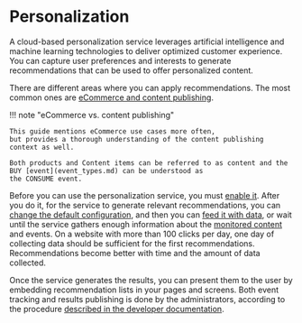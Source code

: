 # Personalization

A cloud-based personalization service leverages artificial intelligence and machine learning 
technologies to deliver optimized customer experience. 
You can capture user preferences and interests to generate recommendations 
that can be used to offer personalized content.

There are different areas where you can apply recommendations. 
The most common ones are [eCommerce and content publishing](use_cases.md).

!!! note "eCommerce vs. content publishing"

    This guide mentions eCommerce use cases more often,
    but provides a thorough understanding of the content publishing context as well.

    Both products and Content items can be referred to as content and the BUY [event](event_types.md) can be understood as
    the CONSUME event.

Before you can use the personalization service, you must [enable it](enabling_personalization.md).
After you do it, for the service to generate relevant recommendations, 
you can [change the default configuration](perso_configuration.md), and then 
you can [feed it with data](content_import.md), or wait until the service gathers 
enough information about the [monitored content](content_types.md) and events. 
On a website with more than 100 clicks per day, one day of collecting data should 
be sufficient for the first recommendations.
Recommendations become better with time and the amount of data collected.

Once the service generates the results, you can present them to the user 
by embedding recommendation lists in your pages and screens.
Both event tracking and results publishing is done by the administrators, according to 
the procedure [described in the developer documentation](https://doc.ibexa.co/en/3.3/guide/personalization/basic_integration/).
